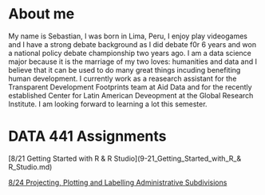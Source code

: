 # About me
My name is Sebastian, I was born in Lima, Peru, I enjoy play videogames and I have a strong debate background as I did debate f0r 6 years and won a national policy debate championship two years ago. I am a data science major because it is the marriage of my two loves: humanities and data and I believe that it can be used to do many great things incuding benefiting human development. I currently work as a reasearch assistant for the Transparent Development Footprints team at Aid Data and for the recently established Center for Latin American Deveopment at the Global Research Institute. I am looking forward to learning a lot this semester.



# DATA 441 Assignments

[8/21 Getting Started with R & R Studio](9-21_Getting_Started_with_R_& R_Studio.md)

[8/24 Projecting, Plotting and Labelling Administrative Subdivisions](8-24_Projecting,_Plotting_and_Labelling_Administrative_Subdivisions.md)

